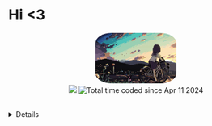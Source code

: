 # Hi <3

<style>
    .rounded-image {
        width: 160px; 
        height: 100px; 
        border-radius: 20%; 
    }
</style>

<p align="center">
  <img src="/pic/uwu.gif"class="rounded-image">
  <br>
  <img src="https://img.shields.io/badge/dynamic/json?label=Code%3A%3AStats&query=%24.total_xp&url=https%3A%2F%2Fcodestats.net%2Fapi%2Fusers%2Fpostpone&style=flat-square&color=ffc8dd" />
  <img src="https://wakatime.com/badge/user/018ec974-669b-45f8-b379-3fa76ebf450f.svg" alt="Total time coded since Apr 11 2024" />
  <br>
  <br>
  <details>
    <p align="center">
  <img src="https://codestats-readme.wegfan.cn/history-graph/postpone?bg_color=101414" />
  <br>
  <br>
  <img src = "https://codestats-readme.avior.me/api?username=postpone&show_icons=true&theme=dark">
    </p>
  </details>
</p>
